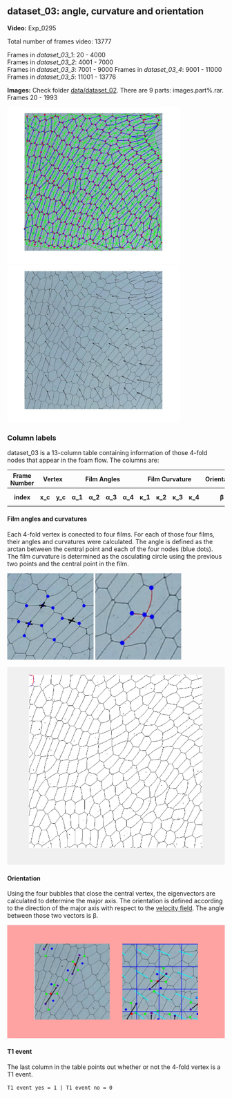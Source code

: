 ## dataset_03: angle, curvature and orientation

**Video:** Exp_0295 

Total number of frames video: 13777 

Frames in *dataset_03_1*: 20 - 4000  
Frames in *dataset_03_2*: 4001 - 7000    
Frames in *dataset_03_3*: 7001 - 9000
Frames in *dataset_03_4*: 9001 - 11000
Frames in *dataset_03_5*: 11001 - 13776

**Images:** Check folder [data/dataset_02](https://github.com/O44T/T1-feature-extraction/tree/master/data/dataset_02 "Images"). There are 9 parts: images.part%.rar. Frames 20 - 1993

<img src = "https://github.com/O44T/T1-feature-extraction/blob/master/data/dataset_03/sketch/AllInfo.jpg" width = "400"><img src = "https://github.com/O44T/T1-feature-extraction/blob/master/data/dataset_03/sketch/VectorField.jpg" width = "400">

### Column labels

dataset_03 is a 13-column table containing information of those 4-fold nodes that appear in the foam flow. 
The columns are:
    
<table>
    <thead>
        <tr>
            <th>Frame Number</th>
            <th colspan=2>Vertex</th>
            <th colspan=4>Film Angles</th>
            <th colspan=4>Film Curvature</th>
            <th>Orientation</th>
            <th>T1 event</th>
        </tr>
    </thead>
    <tbody>
        <tr>
            <th>index</th>
            <th>x_c</th>
            <th>y_c</th>
            <th>&alpha;_1</th>
            <th>&alpha;_2</th>
            <th>&alpha;_3</th>
            <th>&alpha;_4</th>
            <th>&kappa;_1</th>
            <th>&kappa;_2</th>
            <th>&kappa;_3</th>
            <th>&kappa;_4</th>
            <th>&beta;</th>
            <th>yes or no</th>
        </tr>
    </tbody>
</table>

#### Film angles and curvatures

Each 4-fold vertex is conected to four films. For each of those four films, their angles and curvatures were calculated. 
The angle is defined as the arctan between the central point and each of the four nodes (blue dots). The film curvature is determined as the osculating circle using the previous two points and the central point in the film.

<img src = "https://raw.githubusercontent.com/O44T/T1-feature-extraction/master/data/dataset_03/sketch/4FoldVertex.png" width = "200" style="background-color:blue;" />  <img src = "https://github.com/O44T/T1-feature-extraction/blob/master/data/dataset_03/sketch/FilmsCurvature.png" width = "200">

![Curvature Plot](https://github.com/O44T/T1-feature-extraction/blob/master/data/dataset_03/sketch/testAnimated.gif)

#### Orientation

Using the four bubbles that close the central vertex, the eigenvectors are calculated to determine the major axis. The orientation is defined according to the direction of the major axis with respect to the [velocity field](https://github.com/O44T/T1-feature-extraction/blob/master/data/dataset_03/sketch/VectorField.jpg). The angle between those two vectors is <th>&beta;</th>.

<img src = "https://github.com/O44T/T1-feature-extraction/blob/master/data/dataset_03/sketch/Orientation_Sketch.png" width = "700">

#### T1 event 

The last column in the table points out whether or not the 4-fold vertex is a T1 event. 

    T1 event yes = 1 | T1 event no = 0
